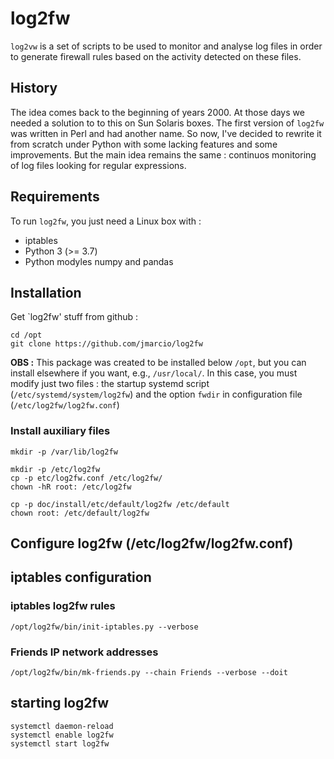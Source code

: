 # log2fw

`log2vw` is a set of scripts to be used to monitor and analyse log files in order to generate firewall rules based on the activity detected on these files.

## History

The idea comes back to the beginning of years 2000. At those days we needed a solution to to this on Sun Solaris boxes. The first version of `log2fw` was written in Perl and had another name. So now, I've decided to rewrite it from scratch under Python with some lacking features and some improvements. But the main idea remains the same : continuos monitoring of log files looking for regular expressions.

## Requirements

To run `log2fw`, you just need a Linux box with :
* iptables
* Python 3 (>= 3.7)
* Python modyles numpy and pandas

## Installation

Get `log2fw' stuff from github :
~~~
cd /opt
git clone https://github.com/jmarcio/log2fw
~~~

**OBS :** This package was created to be installed below `/opt`, but you can install elsewhere if you want, e.g., `/usr/local/`. In this case, you must modify just two files : the startup systemd script (`/etc/systemd/system/log2fw`) and the option `fwdir` in configuration file (`/etc/log2fw/log2fw.conf`)

### Install auxiliary files

~~~
mkdir -p /var/lib/log2fw

mkdir -p /etc/log2fw
cp -p etc/log2fw.conf /etc/log2fw/
chown -hR root: /etc/log2fw

cp -p doc/install/etc/default/log2fw /etc/default
chown root: /etc/default/log2fw
~~~

## Configure log2fw (/etc/log2fw/log2fw.conf)

## iptables configuration

### iptables log2fw rules

~~~
/opt/log2fw/bin/init-iptables.py --verbose
~~~

### Friends IP network addresses

~~~
/opt/log2fw/bin/mk-friends.py --chain Friends --verbose --doit
~~~

## starting log2fw

~~~
systemctl daemon-reload
systemctl enable log2fw
systemctl start log2fw
~~~

